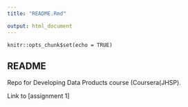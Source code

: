 ```yaml
---
title: "README.Rmd"

output: html_document
---
```


```{r setup, include=FALSE}
knitr::opts_chunk$set(echo = TRUE)
```

## README

Repo for Developing Data Products course (Coursera(JHSP).

Link to [assignment 1]